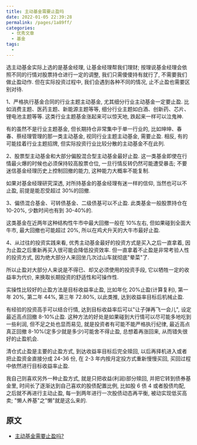 ```yaml
---
title: 主动基金需要止盈吗
date: 2022-01-05 22:39:28
permalink: /pages/1a89ff/
categories:
  - 优秀文章
  - 基金
tags:
  -
---
```


选主动基金实际上选的是基金经理, 让基金经理帮我们理财; 按理说基金经理会依照不同的行情对股票持仓进行一定的调整, 我们只需傻傻持有就行了, 不需要我们做止盈动作. 但在实际投资过程中, 我们会遇到各种不同的情况, 止不止盈也需要区别对待.

1、严格执行基金合同的行业主题主动基金, 尤其细分行业主动基金一定要止盈. 比如消费主题、医药主题、新能源主题等等, 细分行业主题如白酒、创新药、芯片、锂电池主题等等. 这类行业主题基金涨起来可以惊天地, 跌起来一样可以泣鬼神.

有的虽然不是行业主题基金, 但长期持仓非常集中于单一行业的, 比如坤坤、春春、蔡经理管理的那一类主动基金, 视同行业主题主动基金, 需要止盈. 相反, 有的可能挂着行业主题招牌, 但实际投资行业比较分散的主动基金不在此列.

2、股票型主动基金和大部分偏股混合型主动基金最好止盈. 这一类基金即使在行情最火爆的时候也必须保持较高股票仓位, 一旦行情反转仍然可能遭受暴击; 不要迷信基金经理历史上控制回撤的能力, 这种能力大概率不能复制.

如果对基金经理研究深透, 对所持基金的基金经理有迷一样的信仰, 当然也可以不止盈, 前提是能忍受超过 30%的回撤.

3、偏债混合基金、可转债基金、二级债基可以不止盈. 此类基金一般股票持仓在 10-20%, 少数时间也有到 30-40%的.

这类基金在近两年这种结构性牛市中最大回撤一般在 10%左右, 但如果碰到全面大牛市, 最大回撤也可能超过 20%, 所以在鸡犬升天的大牛市最好止盈.

4、从过往的投资实践来看, 优秀主动基金最好的投资方式是买入之后一直拿着, 因为止盈之后重新再买入很可能会降低投资效率. 但一直拿着不止盈是非常考验人性的投资方式, 因为绝大部分人来回坐几次过山车就彻底"晕菜"了.

所以止盈对大部分人来说是不得已、却又必须使用的投资手段, 它以牺牲一定的收益率为代价, 来换取长期投资的舒适性和可操作性.

实操性比较好的止盈方法是目标收益率止盈, 比如年化 20%止盈(计算复利), 第一年 20%, 第二年 44%, 第三年 72.80%, 以此类推, 达到收益率目标后机械止盈.

有经验的投资高手可以结合行情, 达到目标收益率后可以"让子弹再飞一会儿", 设定最近高点回撤 8-10%止盈. 这种方法的好处是如果碰到大行情可以尽可能多地吃到一些利润, 但不足之处也显而易见, 就是投资者有可能不能严格执行纪律, 最近高点真正回撤 8-10%(定多少就是多少)可能舍不得止盈, 总想着再涨回来, 从而错失很好的止盈机会.

清仓式止盈是主要的止盈方式, 到达收益率目标后完全赎回, 以后再择机进入或者把止盈资金直接分成 24-36 份, 在 2-3 年内按月定投方式重新慢慢买回, 买回过程中依然进行目标收益率止盈.

我自己则喜欢另外一种止盈方式, 就是只把收益(利润)部分赎回, 并把它转到债券基金里, 时间长了逐渐达到自己喜欢的股债配置比例, 比如股 6 债 4 或者股债均配, 之后就不再进行主动止盈, 每一到两年进行一次股债动态再平衡, 被动实现低买高卖; "懒人养基"之"懒"就是这么来的.

## 原文

- [主动基金需要止盈吗?](https://mp.weixin.qq.com/s/YA52YSPYAJoWFJG4793T7w)
